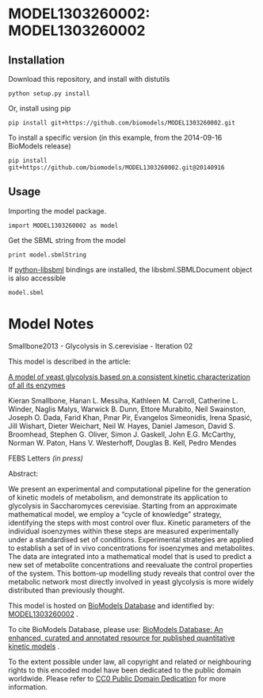 # MODEL1303260002: MODEL1303260002

## Installation

Download this repository, and install with distutils

`python setup.py install`

Or, install using pip

`pip install git+https://github.com/biomodels/MODEL1303260002.git`

To install a specific version (in this example, from the 2014-09-16 BioModels release)

`pip install git+https://github.com/biomodels/MODEL1303260002.git@20140916`

## Usage

Importing the model package.

`import MODEL1303260002 as model`

Get the SBML string from the model

`print model.sbmlString`

If [python-libsbml](https://pypi.python.org/pypi/python-libsbml) bindings are
installed, the libsbml.SBMLDocument object is also accessible

`model.sbml`


# Model Notes


Smallbone2013 - Glycolysis in S.cerevisiae - Iteration 02

This model is described in the article:

[A model of yeast glycolysis based on a consistent kinetic characterization of
all its enzymes](http://identifiers.org/pubmed/\[PMID\])

Kieran Smallbone, Hanan L. Messiha, Kathleen M. Carroll, Catherine L. Winder,
Naglis Malys, Warwick B. Dunn, Ettore Murabito, Neil Swainston, Joseph O.
Dada, Farid Khan, Pınar Pir, Evangelos Simeonidis, Irena Spasić, Jill Wishart,
Dieter Weichart, Neil W. Hayes, Daniel Jameson, David S. Broomhead, Stephen G.
Oliver, Simon J. Gaskell, John E.G. McCarthy, Norman W. Paton, Hans V.
Westerhoff, Douglas B. Kell, Pedro Mendes

FEBS Letters _(in press)_

Abstract:

We present an experimental and computational pipeline for the generation of
kinetic models of metabolism, and demonstrate its application to glycolysis in
Saccharomyces cerevisiae. Starting from an approximate mathematical model, we
employ a “cycle of knowledge” strategy, identifying the steps with most
control over flux. Kinetic parameters of the individual isoenzymes within
these steps are measured experimentally under a standardised set of
conditions. Experimental strategies are applied to establish a set of in vivo
concentrations for isoenzymes and metabolites. The data are integrated into a
mathematical model that is used to predict a new set of metabolite
concentrations and reevaluate the control properties of the system. This
bottom-up modelling study reveals that control over the metabolic network most
directly involved in yeast glycolysis is more widely distributed than
previously thought.

This model is hosted on [BioModels Database](http://www.ebi.ac.uk/biomodels/)
and identified by:
[MODEL1303260002](http://identifiers.org/biomodels.db/MODEL1303260002) .

To cite BioModels Database, please use: [BioModels Database: An enhanced,
curated and annotated resource for published quantitative kinetic
models](http://identifiers.org/pubmed/20587024) .

To the extent possible under law, all copyright and related or neighbouring
rights to this encoded model have been dedicated to the public domain
worldwide. Please refer to [CC0 Public Domain
Dedication](http://creativecommons.org/publicdomain/zero/1.0/) for more
information.


